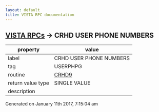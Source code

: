 ```yaml
---
layout: default
title: VISTA RPC documentation
---
```




## [VISTA RPCs](TableOfContent.md) &#8594; CRHD USER PHONE NUMBERS 

 property | value 
--- | --- 
 label | CRHD USER PHONE NUMBERS
 tag | USERPHPG
 routine | [CRHD9](http://code.osehra.org/dox/Routine_CRHD9_source.html)
 return value type | SINGLE VALUE
 description | 




 Generated on January 11th 2017, 7:15:04 am